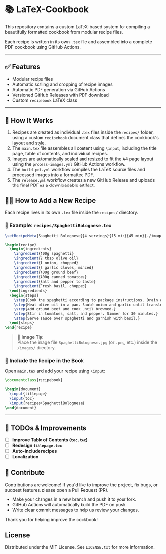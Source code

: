 # 📚 LaTeX-Cookbook

This repository contains a custom LaTeX-based system for compiling a beautifully formatted cookbook from modular recipe files.

Each recipe is written in its own `.tex` file and assembled into a complete PDF cookbook using GitHub Actions.

---

## ✅ Features

- Modular recipe files
- Automatic scaling and cropping of recipe images
- Automatic PDF generation via GitHub Actions
- Versioned GitHub Releases with PDF download
- Custom `recipebook` LaTeX class

---

## 📖 How It Works

1. Recipes are created as individual `.tex` files inside the `recipes/` folder, using a custom `recipebook` document class that defines the cookbook's layout and style.
2. The `main.tex` file assembles all content using `\input`, including the title page, table of contents, and individual recipes.
3. Images are automatically scaled and resized to fit the A4 page layout using the `process-images.yml` GitHub Actions workflow.
4. The `build-pdf.yml` workflow compiles the LaTeX source files and processed images into a formatted PDF.
5. The `release.yml` workflow creates a new GitHub Release and uploads the final PDF as a downloadable artifact.

## 🧑‍🍳 How to Add a New Recipe

Each recipe lives in its own `.tex` file inside the `recipes/` directory.

### 📄 Example: `recipes/SpaghettiBolognese.tex`

```latex
\setRecipeMeta{Spaghetti Bolognese}{4 servings}{15 min}{45 min}{./images/SpaghettiBolognese}

\begin{recipe}
  \begin{ingredients}
    \ingredient{400g spaghetti}
    \ingredient{2 tbsp olive oil}
    \ingredient{1 onion, chopped}
    \ingredient{2 garlic cloves, minced}
    \ingredient{400g ground beef}
    \ingredient{400g canned tomatoes}
    \ingredient{Salt and pepper to taste}
    \ingredient{Fresh basil, chopped}
  \end{ingredients}
  \begin{steps}
    \step{Cook the spaghetti according to package instructions. Drain and set aside.}
    \step{Heat olive oil in a pan. Sauté onion and garlic until translucent.}
    \step{Add ground beef and cook until browned.}
    \step{Stir in tomatoes, salt, and pepper. Simmer for 30 minutes.}
    \step{Serve sauce over spaghetti and garnish with basil.}
  \end{steps}
\end{recipe}
```
> 📸 **Image Tip:**  
> Place the image file `SpaghettiBolognese.jpg` (or `.png`, etc.) inside the `/images/` directory.

### 🧩 Include the Recipe in the Book

Open `main.tex` and add your recipe using `\input`:

```latex
\documentclass{recipebook}

\begin{document}
  \input{titlepage}
  \input{toc}
  \input{recipes/SpaghettiBolognese}
\end{document}
```

---

## 📌 TODOs & Improvements

- [ ] **Improve Table of Contents (`toc.tex`)**
- [ ] **Redesign `titlepage.tex`**
- [ ] **Auto-include recipes**
- [ ] **Localization**

## 🤝 Contribute

Contributions are welcome! If you'd like to improve the project, fix bugs, or suggest features, please open a Pull Request (PR).

- Make your changes in a new branch and push it to your fork.
- GitHub Actions will automatically build the PDF on push.
- Write clear commit messages to help us review your changes.

Thank you for helping improve the cookbook!

## License

Distributed under the MIT License. See `LICENSE.txt` for more information.
